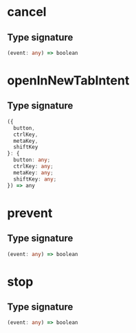 # cancel

## Type signature

<!-- prettier-ignore-start -->
```typescript
(event: any) => boolean
```
<!-- prettier-ignore-end -->

# openInNewTabIntent

## Type signature

<!-- prettier-ignore-start -->
```typescript
({
  button,
  ctrlKey,
  metaKey,
  shiftKey
}: {
  button: any;
  ctrlKey: any;
  metaKey: any;
  shiftKey: any;
}) => any
```
<!-- prettier-ignore-end -->

# prevent

## Type signature

<!-- prettier-ignore-start -->
```typescript
(event: any) => boolean
```
<!-- prettier-ignore-end -->

# stop

## Type signature

<!-- prettier-ignore-start -->
```typescript
(event: any) => boolean
```
<!-- prettier-ignore-end -->
